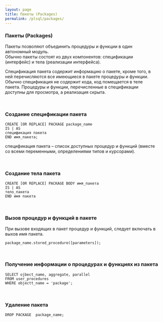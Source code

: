 ```yaml
---
layout: page
title: Пакеты (Packages)
permalink: /plsql/packages/
---
```


### Пакеты (Packages)


Пакеты позволяют объединить процедуры и функции в один автономный модуль.<br/>
Обычно пакеты состоят из двух компонентов: спецификации (интерфейс) и тела (реализации интерфейса).


Спецификация пакета содержит информацию о пакете, кроме того, в ней перечисляются все имеющиеся в пакете процедуры и функции. Обычно спецификация не содержит кода, код помещается в теле пакета. Процедуры и функции, перечисленные в спецификации доступны для просмотра, а реализация скрыта.

<br/>

### Создание спецификации пакета

    CREATE [OR REPLACE] PACKAGE package_name
    IS | AS
    спецификация пакета
    END имя_пакета;


спецификация пакета – список доступных процедур и функций (вместе со всеми переменными, определениями типов и курсорами).

<br/>

### Создание тела пакета


    CREATE [OR REPLACE] PACKAGE BODY имя_пакета
    IS | AS
    тело_пакета
    END имя пакета



<br/>

### Вызов процедур и функций в пакете


При вызове входящих в пакет процедур и функций, следует включать в выхов имя пакета.


    package_name.stored_procedure([parameters]);


<br/>

### Получение информации о процедурах и функциях из пакета

    SELECT ojbect_name, aggregate, parallel
    FROM user_procedures
    WHERE objectt_name = 'package';


<br/>

### Удаление пакета

    DROP PACKAGE  package_name;

